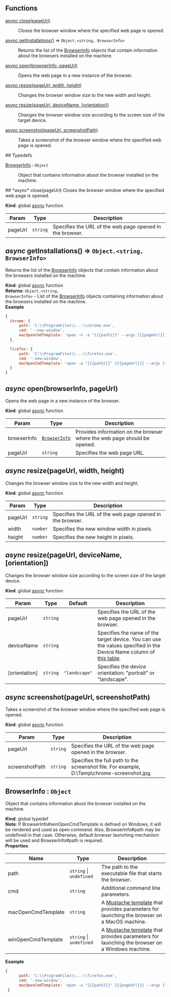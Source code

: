 ## Functions
<dl>
<dt><a href="#close">async close(pageUrl)</a></dt>
<dd><p>Closes the browser window where the specified web page is opened.</p>
</dd>
<dt><a href="#getInstallations">async getInstallations()</a> ⇒ <code>Object.&lt;string, BrowserInfo&gt;</code></dt>
<dd><p>Returns the list of the <a href="#BrowserInfo">BrowserInfo</a> objects that contain information about the browsers installed on the machine.</p>
</dd>
<dt><a href="#open">async open(browserInfo, pageUrl)</a></dt>
<dd><p>Opens the web page in a new instance of the browser.</p>
</dd>
<dt><a href="#resize">async resize(pageUrl, width, height)</a></dt>
<dd><p>Changes the browser window size to the new width and height.</p>
</dd>
<dt><a href="#resize">async resize(pageUrl, deviceName, [orientation])</a></dt>
<dd><p>Changes the browser window size according to the screen size of the target device.</p>
</dd>
<dt><a href="#screenshot">async screenshot(pageUrl, screenshotPath)</a></dt>
<dd><p>Takes a screenshot of the browser window where the specified web page is opened.</p>
</dd>
</dl>
## Typedefs
<dl>
<dt><a href="#BrowserInfo">BrowserInfo</a> : <code>Object</code></dt>
<dd><p>Object that contains information about the browser installed on the machine.</p>
</dd>
</dl>
<a name="close"></a>
## *async* close(pageUrl)
Closes the browser window where the specified web page is opened.

**Kind**: global [async](http://tc39.github.io/ecmascript-asyncawait/) function  

| Param | Type | Description |
| --- | --- | --- |
| pageUrl | <code>string</code> | Specifies the URL of the web page opened in the browser. |

<a name="getInstallations"></a>
## *async* getInstallations() ⇒ <code>Object.&lt;string, BrowserInfo&gt;</code>
Returns the list of the [BrowserInfo](#BrowserInfo) objects that contain information about the browsers installed on the machine.

**Kind**: global [async](http://tc39.github.io/ecmascript-asyncawait/) function  
**Returns**: <code>Object.&lt;string, BrowserInfo&gt;</code> - List of the [BrowserInfo](#BrowserInfo) objects
  containing information about the browsers installed on the machine.  
**Example**  
```js
{
  chrome: {
      path: 'C:\\ProgramFiles\\...\\chrome.exe',
      cmd: '--new-window',
      macOpenCmdTemplate: 'open -n -a "{{{path}}}" --args {{{pageUrl}}} {{{cmd}}}'
  },

  firefox: {
      path: 'C:\\ProgramFiles\\...\\firefox.exe',
      cmd: '-new-window',
      macOpenCmdTemplate: 'open -a "{{{path}}}" {{{pageUrl}}} --args {{{cmd}}}'
  }
}
```
<a name="open"></a>
## *async* open(browserInfo, pageUrl)
Opens the web page in a new instance of the browser.

**Kind**: global [async](http://tc39.github.io/ecmascript-asyncawait/) function  

| Param | Type | Description |
| --- | --- | --- |
| browserInfo | <code>[BrowserInfo](#BrowserInfo)</code> | Provides information on the browser where the web page should be opened. |
| pageUrl | <code>string</code> | Specifies the web page URL. |

<a name="resize"></a>
## *async* resize(pageUrl, width, height)
Changes the browser window size to the new width and height.

**Kind**: global [async](http://tc39.github.io/ecmascript-asyncawait/) function  

| Param | Type | Description |
| --- | --- | --- |
| pageUrl | <code>string</code> | Specifies the URL of the web page opened in the browser. |
| width | <code>number</code> | Specifies the new window width in pixels. |
| height | <code>number</code> | Specifies the new height in pixels. |

<a name="resize"></a>
## *async* resize(pageUrl, deviceName, [orientation])
Changes the browser window size according to the screen size of the target device.

**Kind**: global [async](http://tc39.github.io/ecmascript-asyncawait/) function  

| Param | Type | Default | Description |
| --- | --- | --- | --- |
| pageUrl | <code>string</code> |  | Specifies the URL of the web page opened in the browser. |
| deviceName | <code>string</code> |  | Specifies the name of the target device. You can use the values specified in the Device Name column of [this table](http://viewportsizes.com/). |
| [orientation] | <code>string</code> | <code>&quot;landscape&quot;</code> | Specifies the device orientation: "portrait" or "landscape". |

<a name="screenshot"></a>
## *async* screenshot(pageUrl, screenshotPath)
Takes a screenshot of the browser window where the specified web page is opened.

**Kind**: global [async](http://tc39.github.io/ecmascript-asyncawait/) function  

| Param | Type | Description |
| --- | --- | --- |
| pageUrl | <code>string</code> | Specifies the URL of the web page opened in the browser. |
| screenshotPath | <code>string</code> | Specifies the full path to the screenshot file. For example, D:\Temp\chrome-screenshot.jpg. |

<a name="BrowserInfo"></a>
## BrowserInfo : <code>Object</code>
Object that contains information about the browser installed on the machine.

**Kind**: global typedef  
**Note**: If BrowserInfo#winOpenCmdTemplate is defined on Windows, it will be rendered and used as open command.
 Also, BrowserInfo#path may be undefined in that case. Otherwise, default browser launching mechanism will be used and
 BrowserInfo#path is required.<br>
**Properties**

| Name | Type | Description |
| --- | --- | --- |
| path | <code>string</code> &#124; <code>undefined</code> | The path to the executable file that starts the browser. |
| cmd | <code>string</code> | Additional command line parameters. |
| macOpenCmdTemplate | <code>string</code> | A [Mustache template](https://github.com/janl/mustache.js#templates)                                                    that provides parameters for launching the browser on a MacOS machine. |
| winOpenCmdTemplate | <code>string</code> &#124; <code>undefined</code> | A [Mustache template](https://github.com/janl/mustache.js#templates)                                                    that provides parameters for launching the browser on a Windows machine. |

**Example**  
```js
{
      path: 'C:\\ProgramFiles\\...\\firefox.exe',
      cmd: '-new-window',
      macOpenCmdTemplate: 'open -a "{{{path}}}" {{{pageUrl}}} --args {{{cmd}}}'
 }
```
